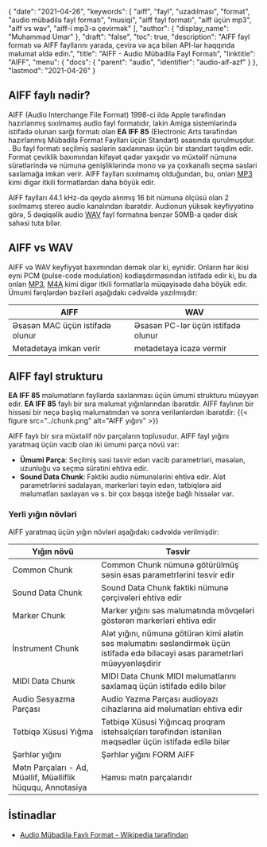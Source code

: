 {
  "date": "2021-04-26",
  "keywords": [
"aiff",
"fayl",
"uzadılması",
"format",
"audio mübadilə fayl formatı",
"musiqi",
"aiff fayl formatı",
"aiff üçün mp3",
"aiff vs wav",
"aiff-i mp3-ə çevirmək"
],
  "author": {
    "display_name": "Muhammad Umar"
},
  "draft": "false",
  "toc": true,
  "description": "AIFF fayl formatı və AIFF fayllarını yarada, çevirə və aça bilən API-lər haqqında məlumat əldə edin.",
  "title": "AIFF - Audio Mübadilə Fayl Formatı",
  "linktitle": "AIFF",
  "menu": {
    "docs": {
      "parent": "audio",
      "identifier": "audio-aif-azf"
}
},
  "lastmod": "2021-04-26"
}

## AIFF faylı nədir?
AIFF (Audio Interchange File Format) 1998-ci ildə Apple tərəfindən hazırlanmış sıxılmamış audio fayl formatıdır, lakin Amiga sistemlərində istifadə olunan sarğı formatı olan **EA IFF 85** (Electronic Arts tərəfindən hazırlanmış Mübadilə Format Faylları üçün Standart) əsasında qurulmuşdur. . Bu fayl formatı seçilmiş səslərin saxlanması üçün bir standart təqdim edir. Format çeviklik baxımından kifayət qədər yaxşıdır və müxtəlif nümunə sürətlərində və nümunə genişliklərində mono və ya çoxkanallı seçmə səsləri saxlamağa imkan verir. AIFF faylları sıxılmamış olduğundan, bu, onları [MP3](/audio/mp3/) kimi digər itkili formatlardan daha böyük edir.

AIFF faylları 44.1 kHz-də qeydə alınmış 16 bit nümunə ölçüsü olan 2 sıxılmamış stereo audio kanalından ibarətdir. Audionun yüksək keyfiyyətinə görə, 5 dəqiqəlik audio [WAV](/audio/wav/) fayl formatına bənzər 50MB-a qədər disk sahəsi tuta bilər.

## AIFF vs WAV

AIFF və WAV keyfiyyət baxımından demək olar ki, eynidir. Onların hər ikisi eyni PCM (pulse-code modulation) kodlaşdırmasından istifadə edir ki, bu da onları [MP3](/audio/mp3/), [M4A](/audio/m4a/) kimi digər itkili formatlarla müqayisədə daha böyük edir. Ümumi fərqlərdən bəziləri aşağıdakı cədvəldə yazılmışdır:

|AIFF|WAV|
---|---|
|Əsasən MAC üçün istifadə olunur|Əsasən PC-lər üçün istifadə olunur|
|Metadetaya imkan verir| metadetaya icazə vermir|

## AIFF fayl strukturu

**EA IFF 85** məlumatların fayllarda saxlanması üçün ümumi strukturu müəyyən edir. **EA IFF 85** faylı bir sıra məlumat yığınlarından ibarətdir. AIFF faylının bir hissəsi bir neçə başlıq məlumatından və sonra verilənlərdən ibarətdir:
{{< figure src="../chunk.png" alt="AIFF yığını" >}}

AIFF faylı bir sıra müxtəlif növ parçaların toplusudur. AIFF fayl yığını yaratmaq üçün vacib olan iki ümumi parça növü var:
- **Ümumi Parça**: Seçilmiş səsi təsvir edən vacib parametrləri, məsələn, uzunluğu və seçmə sürətini ehtiva edir.
- **Sound Data Chunk**: Faktiki audio nümunələrini ehtiva edir.
Alət parametrlərini sadalayan, markerləri təyin edən, tətbiqlərə aid məlumatları saxlayan və s. bir çox başqa isteğe bağlı hissələr var.

### Yerli yığın növləri

AIFF yaratmaq üçün yığın növləri aşağıdakı cədvəldə verilmişdir:

|Yığın növü| Təsvir|
---|---|
|Common Chunk|Common Chunk nümunə götürülmüş səsin əsas parametrlərini təsvir edir|
|Sound Data Chunk|Sound Data Chunk faktiki nümunə çərçivələri ehtiva edir|
|Marker Chunk|Marker yığını səs məlumatında mövqeləri göstərən markerləri ehtiva edir|
|İnstrument Chunk|Alət yığını, nümunə götürən kimi alətin səs məlumatını səsləndirmək üçün istifadə edə biləcəyi əsas parametrləri müəyyənləşdirir|
|MIDI Data Chunk|MIDI Data Chunk MIDI məlumatlarını saxlamaq üçün istifadə edilə bilər|
|Audio Səsyazma Parçası|Audio Yazma Parçası audioyazı cihazlarına aid məlumatları ehtiva edir|
|Tətbiqə Xüsusi Yığma|Tətbiqə Xüsusi Yığıncaq proqram istehsalçıları tərəfindən istənilən məqsədlər üçün istifadə edilə bilər|
|Şərhlər yığını|Şərhlər yığını FORM AIFF|-də şərhləri saxlamaq üçün istifadə olunur.
|Mətn Parçaları - Ad, Müəllif, Müəlliflik hüququ, Annotasiya| Hamısı mətn parçalarıdır|

## İstinadlar ##

* [Audio Mübadilə Faylı Format - Wikipedia tərəfindən](https://en.wikipedia.org/wiki/Audio_Interchange_File_Format)


